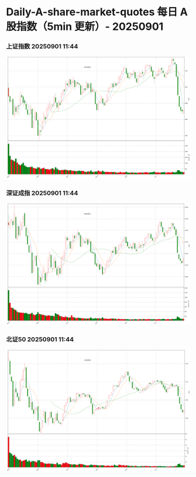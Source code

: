 
# Daily-A-share-market-quotes 每日 A 股指数（5min 更新）- 20250901

### 上证指数 20250901 11:44
![](./fig/2025/9/20250901-sh000001.png)

### 深证成指 20250901 11:44
![](./fig/2025/9/20250901-sz399001.png)

### 北证50 20250901 11:44
![](./fig/2025/9/20250901-bj899050.png)
